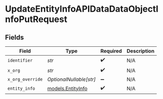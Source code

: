 # UpdateEntityInfoAPIDataDataObjectInfoPutRequest


## Fields

| Field                                        | Type                                         | Required                                     | Description                                  |
| -------------------------------------------- | -------------------------------------------- | -------------------------------------------- | -------------------------------------------- |
| `identifier`                                 | *str*                                        | :heavy_check_mark:                           | N/A                                          |
| `x_org`                                      | *str*                                        | :heavy_check_mark:                           | N/A                                          |
| `x_org_override`                             | *OptionalNullable[str]*                      | :heavy_minus_sign:                           | N/A                                          |
| `entity_info`                                | [models.EntityInfo](../models/entityinfo.md) | :heavy_check_mark:                           | N/A                                          |